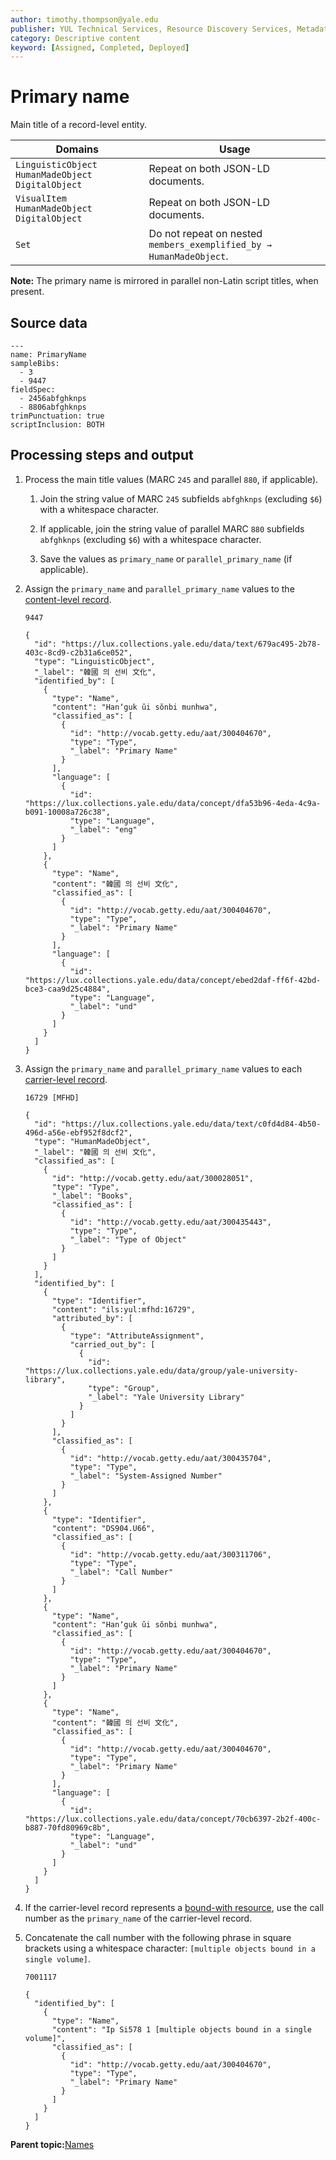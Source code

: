```yaml
---
author: timothy.thompson@yale.edu
publisher: YUL Technical Services, Resource Discovery Services, Metadata Services Unit
category: Descriptive content
keyword: [Assigned, Completed, Deployed]
---
```


# Primary name

Main title of a record-level entity.

|Domains|Usage|
|-------|-----|
|`LinguisticObject` `HumanMadeObject` `DigitalObject`|Repeat on both JSON-LD documents.|
|`VisualItem` `HumanMadeObject` `DigitalObject`|Repeat on both JSON-LD documents.|
|`Set`|Do not repeat on nested `members_exemplified_by → HumanMadeObject`.|

**Note:** The primary name is mirrored in parallel non-Latin script titles, when present.

## Source data

```
---
name: PrimaryName
sampleBibs:
  - 3
  - 9447
fieldSpec:
  - 2456abfghknps
  - 8806abfghknps
trimPunctuation: true
scriptInclusion: BOTH
```

## Processing steps and output

1.  Process the main title values \(MARC `245` and parallel `880`, if applicable\).

    1.  Join the string value of MARC `245` subfields `abfghknps` \(excluding `$6`\) with a whitespace character.

    2.  If applicable, join the string value of parallel MARC `880` subfields `abfghknps` \(excluding `$6`\) with a whitespace character.

    3.  Save the values as `primary_name` or `parallel_primary_name` \(if applicable\).

2.  Assign the `primary_name` and `parallel_primary_name` values to the [content-level record](../../glossary/content_level_record.md).

    `9447`

    ```
    {
      "id": "https://lux.collections.yale.edu/data/text/679ac495-2b78-403c-8cd9-c2b31a6ce052",
      "type": "LinguisticObject",
      "_label": "韓國 의 선비 文化",
      "identified_by": [
        {
          "type": "Name",
          "content": "Hanʼguk ŭi sŏnbi munhwa",
          "classified_as": [
            {
              "id": "http://vocab.getty.edu/aat/300404670",
              "type": "Type",
              "_label": "Primary Name"
            }
          ],
          "language": [
            {
              "id": "https://lux.collections.yale.edu/data/concept/dfa53b96-4eda-4c9a-b091-10008a726c38",
              "type": "Language",
              "_label": "eng"
            }
          ]
        },
        {
          "type": "Name",
          "content": "韓國 의 선비 文化",
          "classified_as": [
            {
              "id": "http://vocab.getty.edu/aat/300404670",
              "type": "Type",
              "_label": "Primary Name"
            }
          ],
          "language": [
            {
              "id": "https://lux.collections.yale.edu/data/concept/ebed2daf-ff6f-42bd-bce3-caa9d25c4884",
              "type": "Language",
              "_label": "und"
            }
          ]
        }
      ]
    }
    ```

3.  Assign the `primary_name` and `parallel_primary_name` values to each [carrier-level record](../../glossary/carrier_level_record.md).

    `16729 [MFHD]`

    ```
    {
      "id": "https://lux.collections.yale.edu/data/text/c0fd4d84-4b50-496d-a56e-ebf952f8dcf2",
      "type": "HumanMadeObject",
      "_label": "韓國 의 선비 文化",
      "classified_as": [
        {
          "id": "http://vocab.getty.edu/aat/300028051",
          "type": "Type",
          "_label": "Books",
          "classified_as": [
            {
              "id": "http://vocab.getty.edu/aat/300435443",
              "type": "Type",
              "_label": "Type of Object"
            }
          ]
        }
      ],
      "identified_by": [
        {
          "type": "Identifier",
          "content": "ils:yul:mfhd:16729",
          "attributed_by": [
            {
              "type": "AttributeAssignment",
              "carried_out_by": [
                {
                  "id": "https://lux.collections.yale.edu/data/group/yale-university-library",
                  "type": "Group",
                  "_label": "Yale University Library"
                }
              ]
            }
          ],
          "classified_as": [
            {
              "id": "http://vocab.getty.edu/aat/300435704",
              "type": "Type",
              "_label": "System-Assigned Number"
            }
          ]
        },
        {
          "type": "Identifier",
          "content": "DS904.U66",
          "classified_as": [
            {
              "id": "http://vocab.getty.edu/aat/300311706",
              "type": "Type",
              "_label": "Call Number"
            }
          ]
        },
        {
          "type": "Name",
          "content": "Hanʼguk ŭi sŏnbi munhwa",
          "classified_as": [
            {
              "id": "http://vocab.getty.edu/aat/300404670",
              "type": "Type",
              "_label": "Primary Name"
            }
          ]
        },
        {
          "type": "Name",
          "content": "韓國 의 선비 文化",
          "classified_as": [
            {
              "id": "http://vocab.getty.edu/aat/300404670",
              "type": "Type",
              "_label": "Primary Name"
            }
          ],
          "language": [
            {
              "id": "https://lux.collections.yale.edu/data/concept/70cb6397-2b2f-400c-b887-70fd80969c8b",
              "type": "Language",
              "_label": "und"
            }
          ]
        }
      ]
    }
    ```

4.  If the carrier-level record represents a [bound-with resource](../../glossary/bound-with_resource.md), use the call number as the `primary_name` of the carrier-level record.

5.  Concatenate the call number with the following phrase in square brackets using a whitespace character: `[multiple objects bound in a single volume]`.

    `7001117`

    ```
    {
      "identified_by": [
        {
          "type": "Name",
          "content": "Ip Si578 1 [multiple objects bound in a single volume]",
          "classified_as": [
            {
              "id": "http://vocab.getty.edu/aat/300404670",
              "type": "Type",
              "_label": "Primary Name"
            }
          ]
        }
      ]
    }
    ```


**Parent topic:**[Names](../../tasks/names-and-labels/names.md)

